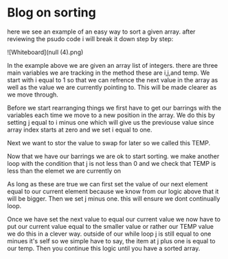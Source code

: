 # Blog on sorting

here we see an example of an easy way to sort a given array. after reviewing the psudo code i will break it down step by step:

![Whiteboard](null (4).png)

In the example above we are given an array list of integers. there are three main variables we are tracking in the method these are i,j,and temp.
We start with i equal to 1 so that we can refrence the next value in the array as well as the value we are currently pointing to. This will be made clearer as we move through.

Before we start rearranging things we first have to get our barrings with the variables each time we move to a new position in the array. We do this by setting j equal to i minus one
which will give us the previouse value since array index starts at zero and we set i equal to one.

Next we want to stor the value to swap for later so we called this TEMP.

Now that we have our barrings we are ok to start sorting. we make another loop with the condition that j is not less than 0 and we check that TEMP is less than the elemet we are currently on

As long as these are true we can first set the value of our next element equal to our current element because we know from our logic above that it will be bigger. Then we set j minus one.
this will ensure we dont continually loop.

Once we have set the next value to equal our current value we now have to put our current value equal to the smaller value or rather our TEMP value we do this in a clever way. outside of our
while loop j is still equal to one minues it's self so we simple have to say, the item at j plus one is equal to our temp. Then you continue this logic until you have a sorted array.
